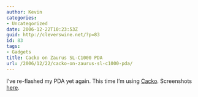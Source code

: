 ```yaml
---
author: Kevin
categories:
- Uncategorized
date: 2006-12-22T10:23:53Z
guid: http://cleverswine.net/?p=83
id: 83
tags:
- Gadgets
title: Cacko on Zaurus SL-C1000 PDA
url: /2006/12/22/cacko-on-zaurus-sl-c1000-pda/
---
```


I&#8217;ve re-flashed my PDA yet again. This time I&#8217;m using [Cacko](http://my-zaurus.narod.ru/cacko.html). Screenshots [here](http://cleverswine.net/kn/zaurus.html).